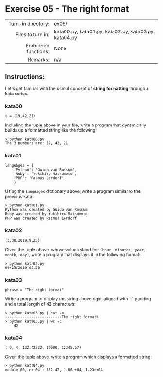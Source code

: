 # Exercise 05 - The right format

|                         |                    |
| -----------------------:| ------------------ |
|   Turn-in directory:    |  ex05/              |
|   Files to turn in:     |  kata00.py, kata01.py, kata02.py, kata03.py, kata04.py |
|   Forbidden functions:  |  None              |
|   Remarks:              |  n/a               |

## Instructions:

Let's get familiar with the useful concept of **string formatting** through a kata series.

### kata00

```
t = (19,42,21)
```

Including the tuple above in your file, write a program that dynamically builds up a formatted string like the following:

```console
> python kata00.py
The 3 numbers are: 19, 42, 21
```

### kata01

```
languages = {
    'Python': 'Guido van Rossum',
    'Ruby': 'Yukihiro Matsumoto',
    'PHP': 'Rasmus Lerdorf',
    }
```

Using the `languages` dictionary above, write a program similar to the previous kata:

```console
> python kata01.py
Python was created by Guido van Rossum
Ruby was created by Yukihiro Matsumoto
PHP was created by Rasmus Lerdorf
```

### kata02

```
(3,30,2019,9,25)
```

Given the tuple above, whose values stand for: `(hour, minutes, year, month, day)`, write a program that displays it in the following format:

```console
> python kata02.py
09/25/2019 03:30
```

### kata03

```
phrase = "The right format"
```

Write a program to display the string above right-aligned with '-' padding and a total length of 42 characters:

```console
> python kata03.py | cat -e
--------------------------The right format%
> python kata03.py | wc -c
    42
```

### kata04

```
( 0, 4, 132.42222, 10000, 12345.67)
```

Given the tuple above, write a program which displays a formatted string:

```console
> python kata04.py
module_00, ex_04 : 132.42, 1.00e+04, 1.23e+04
```
